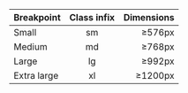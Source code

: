 | Breakpoint | Class infix | Dimensions |
|:-----------|:-----------:|-----------:|
  Small      |      sm     |    ≥576px  
| Medium     |      md     |    ≥768px  |
| Large      |      lg     |    ≥992px  |
| Extra large|      xl     |    ≥1200px |

